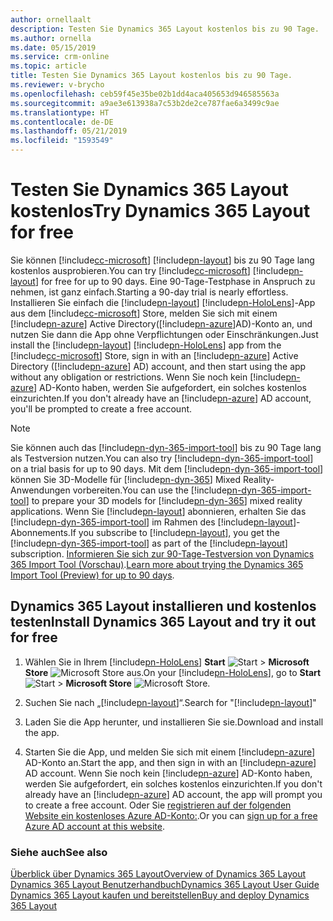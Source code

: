 ```yaml
---
author: ornellaalt
description: Testen Sie Dynamics 365 Layout kostenlos bis zu 90 Tage.
ms.author: ornella
ms.date: 05/15/2019
ms.service: crm-online
ms.topic: article
title: Testen Sie Dynamics 365 Layout kostenlos bis zu 90 Tage.
ms.reviewer: v-brycho
ms.openlocfilehash: ceb59f45e35be02b1dd4aca405653d946585563a
ms.sourcegitcommit: a9ae3e613938a7c53b2de2ce787fae6a3499c9ae
ms.translationtype: HT
ms.contentlocale: de-DE
ms.lasthandoff: 05/21/2019
ms.locfileid: "1593549"
---
```

# <a name="try-dynamics-365-layout-for-free"></a><span data-ttu-id="d49d5-103">Testen Sie Dynamics 365 Layout kostenlos</span><span class="sxs-lookup"><span data-stu-id="d49d5-103">Try Dynamics 365 Layout for free</span></span>


<span data-ttu-id="d49d5-104">Sie können [!include[cc-microsoft](../includes/cc-microsoft.md)] [!include[pn-layout](../includes/pn-layout.md)] bis zu 90 Tage lang kostenlos ausprobieren.</span><span class="sxs-lookup"><span data-stu-id="d49d5-104">You can try [!include[cc-microsoft](../includes/cc-microsoft.md)] [!include[pn-layout](../includes/pn-layout.md)] for free for up to 90 days.</span></span> <span data-ttu-id="d49d5-105">Eine 90-Tage-Testphase in Anspruch zu nehmen, ist ganz einfach.</span><span class="sxs-lookup"><span data-stu-id="d49d5-105">Starting a 90-day trial is nearly effortless.</span></span> <span data-ttu-id="d49d5-106">Installieren Sie einfach die [!include[pn-layout](../includes/pn-layout.md)] [!include[pn-HoloLens](../includes/pn-HoloLens.md)]-App aus dem [!include[cc-microsoft](../includes/cc-microsoft.md)] Store, melden Sie sich mit einem [!include[pn-azure](../includes/pn-azure.md)] Active Directory([!include[pn-azure](../includes/pn-azure.md)]AD)-Konto an, und nutzen Sie dann die App ohne Verpflichtungen oder Einschränkungen.</span><span class="sxs-lookup"><span data-stu-id="d49d5-106">Just install the [!include[pn-layout](../includes/pn-layout.md)] [!include[pn-HoloLens](../includes/pn-HoloLens.md)] app from the [!include[cc-microsoft](../includes/cc-microsoft.md)] Store, sign in with an [!include[pn-azure](../includes/pn-azure.md)] Active Directory ([!include[pn-azure](../includes/pn-azure.md)] AD) account, and then start using the app without any obligation or restrictions.</span></span> <span data-ttu-id="d49d5-107">Wenn Sie noch kein [!include[pn-azure](../includes/pn-azure.md)] AD-Konto haben, werden Sie aufgefordert, ein solches kostenlos einzurichten.</span><span class="sxs-lookup"><span data-stu-id="d49d5-107">If you don't already have an [!include[pn-azure](../includes/pn-azure.md)] AD account, you'll be prompted to create a free account.</span></span>

> [!NOTE]
> <span data-ttu-id="d49d5-108">Sie können auch das [!include[pn-dyn-365-import-tool](../includes/pn-dyn-365-import-tool.md)] bis zu 90 Tage lang als Testversion nutzen.</span><span class="sxs-lookup"><span data-stu-id="d49d5-108">You can also try [!include[pn-dyn-365-import-tool](../includes/pn-dyn-365-import-tool.md)] on a trial basis for up to 90 days.</span></span> <span data-ttu-id="d49d5-109">Mit dem [!include[pn-dyn-365-import-tool](../includes/pn-dyn-365-import-tool.md)] können Sie 3D-Modelle für [!include[pn-dyn-365](../includes/pn-dyn-365.md)] Mixed Reality-Anwendungen vorbereiten.</span><span class="sxs-lookup"><span data-stu-id="d49d5-109">You can use the [!include[pn-dyn-365-import-tool](../includes/pn-dyn-365-import-tool.md)] to prepare your 3D models for [!include[pn-dyn-365](../includes/pn-dyn-365.md)] mixed reality applications.</span></span> <span data-ttu-id="d49d5-110">Wenn Sie [!include[pn-layout](../includes/pn-layout.md)] abonnieren, erhalten Sie das [!include[pn-dyn-365-import-tool](../includes/pn-dyn-365-import-tool.md)] im Rahmen des [!include[pn-layout](../includes/pn-layout.md)]-Abonnements.</span><span class="sxs-lookup"><span data-stu-id="d49d5-110">If you subscribe to [!include[pn-layout](../includes/pn-layout.md)], you get the [!include[pn-dyn-365-import-tool](../includes/pn-dyn-365-import-tool.md)] as part of the [!include[pn-layout](../includes/pn-layout.md)] subscription.</span></span> <span data-ttu-id="d49d5-111">[Informieren Sie sich zur 90-Tage-Testversion von Dynamics 365 Import Tool (Vorschau)](https://docs.microsoft.com/en-us/dynamics365/mixed-reality/import-tool/try-import-tool-free).</span><span class="sxs-lookup"><span data-stu-id="d49d5-111">[Learn more about trying the Dynamics 365 Import Tool (Preview) for up to 90 days](https://docs.microsoft.com/en-us/dynamics365/mixed-reality/import-tool/try-import-tool-free).</span></span>

## <a name="install-dynamics-365-layout-and-try-it-out-for-free"></a><span data-ttu-id="d49d5-112">Dynamics 365 Layout installieren und kostenlos testen</span><span class="sxs-lookup"><span data-stu-id="d49d5-112">Install Dynamics 365 Layout and try it out for free</span></span>


1. <span data-ttu-id="d49d5-113">Wählen Sie in Ihrem [!include[pn-HoloLens](../includes/pn-HoloLens.md)] **Start** ![Start](media/d2a2ae5e90bdd0e0642abb5458af1016.png "Start") \> **Microsoft Store** ![Microsoft Store](media/2ac602b5a7855d312f3e7d924732acca.png "Microsoft Store") aus.</span><span class="sxs-lookup"><span data-stu-id="d49d5-113">On your [!include[pn-HoloLens](../includes/pn-HoloLens.md)], go to **Start** ![Start](media/d2a2ae5e90bdd0e0642abb5458af1016.png "Start") \> **Microsoft Store** ![Microsoft Store](media/2ac602b5a7855d312f3e7d924732acca.png "Microsoft Store").</span></span>

2. <span data-ttu-id="d49d5-114">Suchen Sie nach „[!include[pn-layout](../includes/pn-layout.md)]“.</span><span class="sxs-lookup"><span data-stu-id="d49d5-114">Search for "[!include[pn-layout](../includes/pn-layout.md)]"</span></span>

3. <span data-ttu-id="d49d5-115">Laden Sie die App herunter, und installieren Sie sie.</span><span class="sxs-lookup"><span data-stu-id="d49d5-115">Download and install the app.</span></span>

4. <span data-ttu-id="d49d5-116">Starten Sie die App, und melden Sie sich mit einem [!include[pn-azure](../includes/pn-azure.md)] AD-Konto an.</span><span class="sxs-lookup"><span data-stu-id="d49d5-116">Start the app, and then sign in with an [!include[pn-azure](../includes/pn-azure.md)] AD account.</span></span> <span data-ttu-id="d49d5-117">Wenn Sie noch kein [!include[pn-azure](../includes/pn-azure.md)] AD-Konto haben, werden Sie aufgefordert, ein solches kostenlos einzurichten.</span><span class="sxs-lookup"><span data-stu-id="d49d5-117">If you don't already have an [!include[pn-azure](../includes/pn-azure.md)] AD account, the app will prompt you to create a free account.</span></span> <span data-ttu-id="d49d5-118">Oder Sie [registrieren auf der folgenden Website ein kostenloses Azure AD-Konto:](https://docs.microsoft.com/en-us/azure/active-directory/fundamentals/active-directory-access-create-new-tenant).</span><span class="sxs-lookup"><span data-stu-id="d49d5-118">Or you can [sign up for a free Azure AD account at this website](https://docs.microsoft.com/en-us/azure/active-directory/fundamentals/active-directory-access-create-new-tenant).</span></span> 

### <a name="see-also"></a><span data-ttu-id="d49d5-119">Siehe auch</span><span class="sxs-lookup"><span data-stu-id="d49d5-119">See also</span></span>

[<span data-ttu-id="d49d5-120">Überblick über Dynamics 365 Layout</span><span class="sxs-lookup"><span data-stu-id="d49d5-120">Overview of Dynamics 365 Layout</span></span>](index.md)<br>
[<span data-ttu-id="d49d5-121">Dynamics 365 Layout Benutzerhandbuch</span><span class="sxs-lookup"><span data-stu-id="d49d5-121">Dynamics 365 Layout User Guide</span></span>](user-guide.md)<br>
[<span data-ttu-id="d49d5-122">Dynamics 365 Layout kaufen und bereitstellen</span><span class="sxs-lookup"><span data-stu-id="d49d5-122">Buy and deploy Dynamics 365 Layout</span></span>](buy-and-deploy-layout.md)
